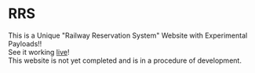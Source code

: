 # RRS
This is a Unique "Railway Reservation System" Website with Experimental Payloads!!<br>
See it working <a href="https://aniruddha0pandey.github.io/RRS/">live</a>!<br>
This website is not yet completed and is in a procedure of development.
